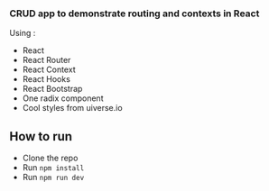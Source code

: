 ### CRUD app to demonstrate routing and contexts in React

Using :
- React
- React Router
- React Context
- React Hooks
- React Bootstrap
- One radix component
- Cool styles from uiverse.io

## How to run
- Clone the repo
- Run `npm install`
- Run `npm run dev`
